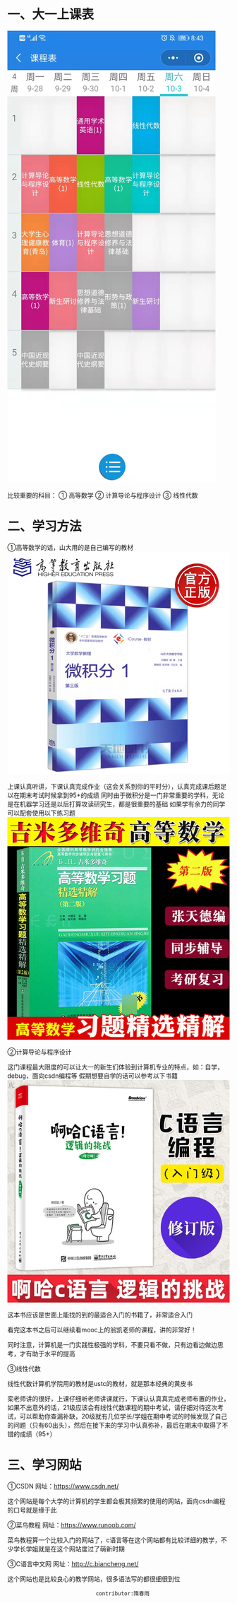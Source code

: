 # 一、大一上课表
![image](https://github.com/SDUCS-wiki/SDUCS-wiki/blob/main/docs/images/df177e79a4219d8efc417197f4718d6.jpg)

比较重要的科目：
①	高等数学
②	计算导论与程序设计
③	线性代数
# 二、学习方法
①高等数学的话，山大用的是自己编写的教材
![image](https://github.com/SDUCS-wiki/SDUCS-wiki/blob/main/docs/images/%E5%BE%AE%E4%BF%A1%E5%9B%BE%E7%89%87_20210808224048.jpg)
	 
上课认真听讲，下课认真完成作业（这会关系到你的平时分），认真完成课后题足以在期末考试时候拿到95+的成绩
同时由于微积分是一门非常重要的学科，无论是在机器学习还是以后打算攻读研究生，都是很重要的基础
如果学有余力的同学可以配套使用以下练习题
 ![image](https://github.com/SDUCS-wiki/SDUCS-wiki/blob/main/docs/images/%E5%BE%AE%E4%BF%A1%E5%9B%BE%E7%89%87_20210808224259.jpg)





②计算导论与程序设计
	
这门课程最大限度的可以让大一的新生们体验到计算机专业的特点，如：自学，debug，面向csdn编程等
假期想要自学的话可以参考以下书籍
![image](https://github.com/SDUCS-wiki/SDUCS-wiki/blob/main/docs/images/%E5%BE%AE%E4%BF%A1%E5%9B%BE%E7%89%87_20210808224609.jpg)
 
这本书应该是世面上能找的到的最适合入门的书籍了，非常适合入门

看完这本书之后可以继续看mooc上的翁凯老师的课程，讲的非常好！
 	
同时注意，计算机是一门实践性极强的学科，不要只看不做，只有边看边做边思考，才有助于水平的提高

③线性代数
		
线性代数计算机学院用的教材是ustc的教材，就是那本经典的黄皮书
  
栾老师讲的很好，上课仔细听老师讲课就行，下课认认真真完成老师布置的作业，如果不出意外的话，21级应该会有线性代数课程的期中考试，请仔细对待这次考试，可以帮助你查漏补缺，20级就有几位学长/学姐在期中考试的时候发现了自己的问题（只有60出头），然后在接下来的学习中认真弥补，最后在期末中取得了不错的成绩（95+）




# 三、学习网站
①CSDN  网址：https://www.csdn.net/
		 
这个网站是每个大学的计算机的学生都会极其频繁的使用的网站，面向csdn编程的口号就是缘于此


②菜鸟教程	网址：https://www.runoob.com/
		 
菜鸟教程算一个比较入门的网站了，c语言等在这个网站都有比较详细的教学，不少学长学姐就是在这个网站度过了萌新时期


③C语言中文网	网址：http://c.biancheng.net/
 
这个网站也是比较良心的教学网站，很多语法写的都很细很到位


								contributor:隋春雨












